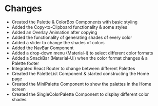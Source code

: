 # **Changes**

- Created the Palette & ColorBox Components with basic styling
- Added the Copy-to-Clipboard functionality & some styles
- Added an Overlay Animation after copying
- Added the functionality of generating shades of every color
- Added a slider to change the shades of colors
- Added the NavBar Component
- Added a drop-down menu (Material-I) to select different color formats
- Added a SnackBar (Material-UI) when the color format changes & a Palette footer
- Integrated React Router to change between different Palettes
- Created the PaletteList Component & started constructing the Home page
- Created the MiniPalette Component to show the palettes in the Home screen
- Created the SingleColorPalette Component to display different color shades
